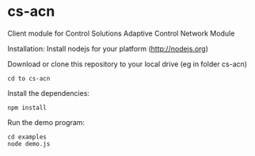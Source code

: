 # cs-acn

Client module for Control Solutions Adaptive Control Network Module

Installation:
Install nodejs for your platform (http://nodejs.org)

Download or clone this repository to your local drive (eg in folder cs-acn)
```
cd to cs-acn
```
Install the dependencies:
```
npm install
```

Run the demo program:
```
cd examples
node demo.js
```
